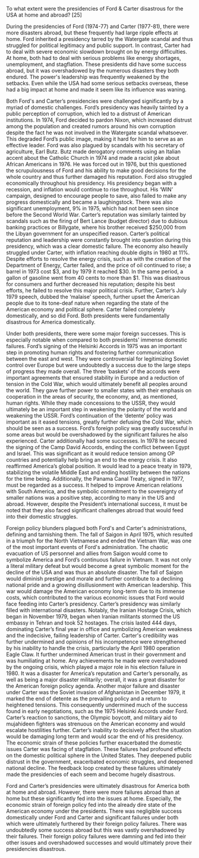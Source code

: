 To what extent were the presidencies of Ford & Carter disastrous for the USA at home and abroad? [25] 

During the presidencies of Ford (1974-77) and Carter (1977-81), there were more disasters abroad, but these frequently had large ripple effects at home. Ford inherited a presidency tarred by the Watergate scandal and thus struggled for political legitimacy and public support. In contrast, Carter had to deal with severe economic slowdown brought on by energy difficulties. At home, both had to deal with serious problems like energy shortages, unemployment, and stagflation. These presidents did have some success abroad, but it was overshadowed by the numerous disasters they both endured. The power's leadership was frequently weakened by the setbacks. Even while the USA had some serious setbacks overseas, these had a big impact at home and made it seem like its influence was waning. 

Both Ford's and Carter’s presidencies were challenged significantly by a myriad of domestic challenges. Ford’s presidency was heavily tainted by a public perception of corruption, which led to a distrust of American institutions. In 1974, Ford decided to pardon Nixon, which increased distrust among the population and created rumors around his own corruption despite the fact he was not involved in the Watergate scandal whatsoever. This degraded Ford’s public image, making it hard for him to serve as an effective leader. Ford was also plagued by scandals with his secretary of agriculture, Earl Butz. Butz made derogatory comments using an Italian accent about the Catholic Church in 1974 and made a racist joke about African Americans in 1976. He was forced out in 1976, but this questioned the scrupulousness of Ford and his ability to make good decisions for the whole country and thus further damaged his reputation. Ford also struggled economically throughout his presidency. His presidency began with a recession, and inflation would continue to rise throughout. His ‘WIN’ campaign, designed to encourage people to save, also failed to make any progress domestically and became a laughingstock. There was also significant unemployment, 9% in 1975, which had not been seen since before the Second World War. Carter’s reputation was similarly tainted by scandals such as the firing of Bert Lance (budget director) due to dubious banking practices or Billygate, where his brother received $250,000 from the Libyan government for an unspecified reason. Carter’s political reputation and leadership were constantly brought into question during this presidency, which was a clear domestic failure. The economy also heavily struggled under Carter, with inflation reaching double digits in 1980 at 11%. Despite efforts to resolve the energy crisis, such as with the creation of the Department of Energy, Carter failed, and the price of oil continued to rise; a barrel in 1973 cost $3, and by 1979 it reached $30. In the same period, a gallon of gasoline went from 40 cents to more than $1. This was disastrous for consumers and further decreased his reputation; despite his best efforts, he failed to resolve this major political crisis. Further, Carter’s July 1979 speech, dubbed the ‘malaise’ speech, further upset the American people due to its tone-deaf nature when regarding the state of the American economy and political sphere. Carter failed completely domestically, and so did Ford. Both presidents were fundamentally disastrous for America domestically. 

Under both presidents, there were some major foreign successes. This is especially notable when compared to both presidents' immense domestic failures. Ford’s signing of the Helsinki Accords in 1975 was an important step in promoting human rights and fostering further communication between the east and west. They were controversial for legitimizing Soviet control over Europe but were undoubtedly a success due to the large steps of progress they made overall. The three ‘baskets’ of the accords were important agreements that ensured stability in Europe and a reduction of tension in the Cold War, which would ultimately benefit all peoples around the world. They gave further power to smaller states with their emphasis on cooperation in the areas of security, the economy, and, as mentioned, human rights. While they made concessions to the USSR, they would ultimately be an important step in weakening the polarity of the world and weakening the USSR. Ford’s continuation of the ‘detente’ policy was important as it eased tensions, greatly further defusing the Cold War, which should be seen as a success. Ford’s foreign policy was greatly successful in some areas but would be overshadowed by the significant failures he also experienced. Carter additionally had some successes. In 1978 he secured the signing of the Camp David Accords, ending the conflict between Egypt and Israel. This was significant as it would reduce tension among OP countries and potentially help bring an end to the energy crisis. It also reaffirmed America’s global position. It would lead to a peace treaty in 1979, stabilizing the volatile Middle East and ending hostility between the nations for the time being. Additionally, the Panama Canal Treaty, signed in 1977, must be regarded as a success. It helped to improve American relations with South America, and the symbolic commitment to the sovereignty of smaller nations was a positive step, according to many in the US and abroad. However, despite the President’s international success, it must be noted that they also faced significant challenges abroad that would feed into their domestic struggles. 

Foreign policy blunders plagued both Ford's and Carter's administrations, defining and tarnishing them. The fall of Saigon in April 1975, which resulted in a triumph for the North Vietnamese and ended the Vietnam War, was one of the most important events of Ford's administration. The chaotic evacuation of US personnel and allies from Saigon would come to symbolize America and Ford’s continuous failure in Vietnam. It was not only a literal military defeat but would become a great symbolic moment for the decline of the USA and was thus an absolute disaster. The fall of Saigon would diminish prestige and morale and further contribute to a declining national pride and a growing disillusionment with American leadership. This war would damage the American economy long-term due to its immense costs, which contributed to the various economic issues that Ford would face feeding into Carter’s presidency. Carter’s presidency was similarly filled with international disasters. Notably, the Iranian Hostage Crisis, which began in November 1979, began when Iranian militants stormed the US embassy in Tehran and took 52 hostages. The crisis lasted 444 days, dominating Carter’s final year in office and symbolizing American weakness and the indecisive, failing leadership of Carter. Carter's credibility was further undermined and opinions of his incompetence were strengthened by his inability to handle the crisis, particularly the April 1980 operation Eagle Claw. It further undermined American trust in their government and was humiliating at home. Any achievements he made were overshadowed by the ongoing crisis, which played a major role in his election failure in 1980. It was a disaster for America’s reputation and Carter’s personally, as well as being a major disaster militarily; overall, it was a great disaster for the American foreign policy agenda. Another major failure and disaster under Carter was the Soviet invasion of Afghanistan in December 1979, it marked the end of detente as the prevailing policy and a return to heightened tensions. This consequently undermined much of the success found in early negotiations, such as the 1975 Helsinki Accords under Ford. Carter’s reaction to sanctions, the Olympic boycott, and military aid to mujahideen fighters was strenuous on the American economy and would escalate hostilities further. Carter’s inability to decisively affect the situation would be damaging long term and would scar the end of his presidency. The economic strain of these policies further exacerbated the domestic issues Carter was facing of stagflation. These failures had profound effects on the domestic political sphere in the United States. They deepened public distrust in the government, exacerbated economic struggles, and deepened national decline. The feedback loop created by these failures ultimately made the presidencies of each seem and become hugely disastrous. 

Ford and Carter’s presidencies were ultimately disastrous for America both at home and abroad. However, there were more failures abroad than at home but these significantly fed into the issues at home. Especially, the economic strain of foreign policy fed into the already dire state of the American economy under the presidents. There was negligible success domestically under Ford and Carter and significant failures under both which were ultimately furthered by their foreign policy failures. There was undoubtedly some success abroad but this was vastly overshadowed by their failures. Their foreign policy failures were damning and fed into their other issues and overshadowed successes and would ultimately prove their presidencies disastrous.